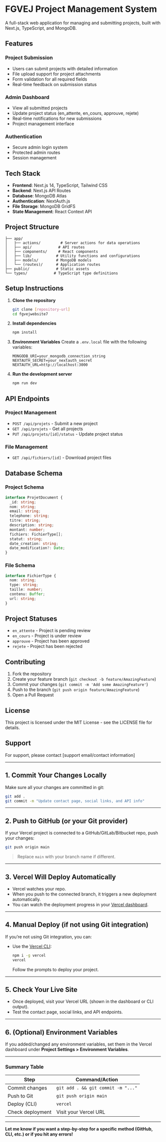 # FGVEJ Project Management System

A full-stack web application for managing and submitting projects, built with Next.js, TypeScript, and MongoDB.

## Features

### Project Submission
- Users can submit projects with detailed information
- File upload support for project attachments
- Form validation for all required fields
- Real-time feedback on submission status

### Admin Dashboard
- View all submitted projects
- Update project status (en_attente, en_cours, approuve, rejete)
- Real-time notifications for new submissions
- Project management interface

### Authentication
- Secure admin login system
- Protected admin routes
- Session management

## Tech Stack

- **Frontend**: Next.js 14, TypeScript, Tailwind CSS
- **Backend**: Next.js API Routes
- **Database**: MongoDB Atlas
- **Authentication**: NextAuth.js
- **File Storage**: MongoDB GridFS
- **State Management**: React Context API

## Project Structure

```
├── app/
│   ├── actions/         # Server actions for data operations
│   ├── api/            # API routes
│   ├── components/     # React components
│   ├── lib/           # Utility functions and configurations
│   ├── models/        # MongoDB models
│   └── (routes)/      # Application routes
├── public/            # Static assets
└── types/            # TypeScript type definitions
```

## Setup Instructions

1. **Clone the repository**
   ```bash
   git clone [repository-url]
   cd fgvejwebsite7
   ```

2. **Install dependencies**
   ```bash
   npm install
   ```

3. **Environment Variables**
   Create a `.env.local` file with the following variables:
   ```
   MONGODB_URI=your_mongodb_connection_string
   NEXTAUTH_SECRET=your_nextauth_secret
   NEXTAUTH_URL=http://localhost:3000
   ```

4. **Run the development server**
   ```bash
   npm run dev
   ```

## API Endpoints

### Project Management
- `POST /api/projets` - Submit a new project
- `GET /api/projets` - Get all projects
- `PUT /api/projets/[id]/status` - Update project status

### File Management
- `GET /api/fichiers/[id]` - Download project files

## Database Schema

### Project Schema
```typescript
interface ProjetDocument {
  _id: string;
  nom: string;
  email: string;
  telephone: string;
  titre: string;
  description: string;
  montant: number;
  fichiers: FichierType[];
  statut: string;
  date_creation: string;
  date_modification?: Date;
}
```

### File Schema
```typescript
interface FichierType {
  nom: string;
  type: string;
  taille: number;
  contenu: Buffer;
  url: string;
}
```

## Project Statuses

- `en_attente` - Project is pending review
- `en_cours` - Project is under review
- `approuve` - Project has been approved
- `rejete` - Project has been rejected

## Contributing

1. Fork the repository
2. Create your feature branch (`git checkout -b feature/AmazingFeature`)
3. Commit your changes (`git commit -m 'Add some AmazingFeature'`)
4. Push to the branch (`git push origin feature/AmazingFeature`)
5. Open a Pull Request

## License

This project is licensed under the MIT License - see the LICENSE file for details.

## Support

For support, please contact [support email/contact information] 

---

## 1. **Commit Your Changes Locally**

Make sure all your changes are committed in git:
```bash
git add .
git commit -m "Update contact page, social links, and API info"
```

---

## 2. **Push to GitHub (or your Git provider)**

If your Vercel project is connected to a GitHub/GitLab/Bitbucket repo, push your changes:
```bash
git push origin main
```
> Replace `main` with your branch name if different.

---

## 3. **Vercel Will Deploy Automatically**

- Vercel watches your repo.  
- When you push to the connected branch, it triggers a new deployment automatically.
- You can watch the deployment progress in your [Vercel dashboard](https://vercel.com/dashboard).

---

## 4. **Manual Deploy (if not using Git integration)**

If you’re not using Git integration, you can:
- Use the [Vercel CLI](https://vercel.com/docs/cli):
  ```bash
  npm i -g vercel
  vercel
  ```
  Follow the prompts to deploy your project.

---

## 5. **Check Your Live Site**

- Once deployed, visit your Vercel URL (shown in the dashboard or CLI output).
- Test the contact page, social links, and API endpoints.

---

## 6. **(Optional) Environment Variables**

If you added/changed any environment variables, set them in the Vercel dashboard under **Project Settings > Environment Variables**.

---

### **Summary Table**

| Step                | Command/Action                        |
|---------------------|---------------------------------------|
| Commit changes      | `git add . && git commit -m "..."`    |
| Push to Git         | `git push origin main`                |
| Deploy (CLI)        | `vercel`                              |
| Check deployment    | Visit your Vercel URL                 |

---

**Let me know if you want a step-by-step for a specific method (GitHub, CLI, etc.) or if you hit any errors!** 
